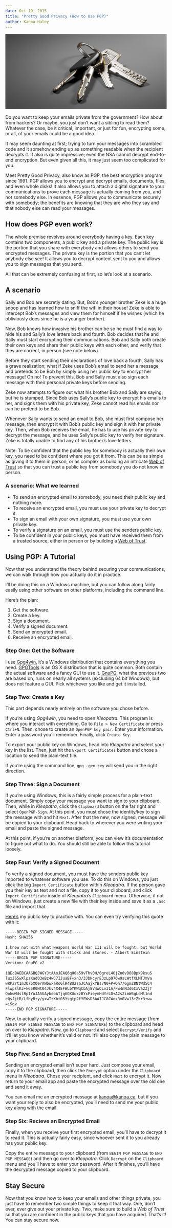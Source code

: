 ```yaml
---
date: Oct 19, 2015
title: "Pretty Good Privacy (How to Use PGP)"
author: Kanoa Haley
---
```


![Picture of keychain](banner_keys.png "Your keys may not actually look like this...")

Do you want to keep your emails private from the government? How about from hackers? Or maybe, you just don’t want a sibling to read them? Whatever the case, be it critical, important, or just for fun, encrypting some, or all, of your emails could be a good idea.

It may seem daunting at first; trying to turn your messages into scrambled code and it somehow ending up as something readable when the recipient decrypts it. It also is quite impressive; even the NSA cannot decrypt end-to-end encryption. But even given all this, it may just seem too complicated for you.

Meet Pretty Good Privacy, also know as PGP, the best encryption program since 1991. PGP allows you to encrypt and decrypt emails, documents, files, and even whole disks! It also allows you to attach a digital signature to your communications to prove each message is actually coming from you, and not somebody else. In essence, PGP allows you to communicate securely with somebody; the benefits are knowing that they are who they say and that nobody else can read your messages.

## How does PGP even work?

The whole premise revolves around everybody having a key. Each key contains two components, a public key and a private key. The public key is the portion that you share with everybody and allows others to send you encrypted messages. The private key is the portion that you can’t let anybody else see! It allows you to decrypt content sent to you and allows you to sign messages that you send.

All that can be extremely confusing at first, so let’s look at a scenario.

## A scenario

Sally and Bob are secretly dating. But, Bob’s younger brother Zeke is a huge snoop and has learned how to sniff the wifi in their house! Zeke is able to intercept Bob’s messages and view them for himself if he wishes (which he obliviously does since he is a younger brother).

Now, Bob knows how invasive his brother can be so he must find a way to hide his and Sally’s love letters back and fourth. Bob decides that he and Sally must start encrypting their communications. Bob and Sally both create their own keys and share their public keys with each other, and verify that they are correct, in person (see note below).

Before they start sending their declarations of love back a fourth, Sally has a grave realization; what if Zeke uses Bob’s email to send her a message and pretends to be Bob by simply using her public key to encrypt her message! Oh no! To prevent this, Bob and Sally must also sign each message with their personal private keys before sending.

Zeke now attempts to figure out what his brother Bob and Sally are saying, but he is stumped. Since Bob uses Sally’s public key to encrypt his emails to her, and signs them with his private key, Zeke cannot read his emails nor can he pretend to be Bob.

Whenever Sally wants to send an email to Bob, she must first compose her message, then encrypt it with Bob’s public key and sign it with her private key. Then, when Bob receives the email, he has to use his private key to decrypt the message, and he uses Sally’s public key to verify her signature. Zeke is totally unable to find any of his brother’s love letters.

Note: To be confident that the public key for somebody is actually their own key, you need to be confident where you got it from. This can be as simple as giving it to them in person, or as complex as building an intricate [Web of Trust](https://en.wikipedia.org/wiki/Web_of_trust) so that you can trust a public key from somebody you do not know in person.

### A scenario: What we learned

- To send an encrypted email to somebody, you need their public key and nothing more.
- To receive an encrypted email, you must use your private key to decrypt it.
- To sign an email with your own signature, you must use your own private key.
- To verify a signature on an email, you must use the senders public key.
- To be confident in your public keys, you must have received them from a trusted source, either in person or by building a [Web of Trust](https://en.wikipedia.org/wiki/Web_of_trust).

## Using PGP: A Tutorial

Now that you understand the theory behind securing your communications, we can walk through how you actually do it in practice.

I’ll be doing this on a Windows machine, but you can follow along fairly easily using other software on other platforms, including the command line.

Here’s the plan:

1. Get the software.
2. Create a key.
3. Sign a document.
4. Verify a signed document.
5. Send an encrypted email.
6. Receive an encrypted email.

### Step One: Get the Software

I use [Gpg4win](http://www.gpg4win.org/), it’s a Windows distribution that contains everything you need. [GPGTools](https://gpgtools.org/) is an OS X distribution that is quite common. Both contain the actual software and a fancy GUI to use it. [GnuPG](https://www.gnupg.org/), what the previous two are based on, runs on nearly all systems (excluding 64 bit Windows), but does not feature a GUI. Pick whichever you like and get it installed.

### Step Two: Create a Key

This part depends nearly entirely on the software you chose before.

If you’re using _Gpg4win_, you need to open _Kleopatra_. This program is where you interact with everything. Go to `File > New Certificate` or press `Ctrl+N`. Then, chose to create an `OpenPGP key pair`. Enter your information. Enter a password you’ll remember. Finally, click `Create Key`.

To export your public key on Windows, head into _Kleopatra_ and select your key in the list. Then, just hit the `Export Certificates` button and chose a location to send the plain-text file.

If you’re using the command line, `gpg –gen-key` will send you in the right direction.

### Step Three: Sign a Document

If you’re using Windows, this is a fairly simple process for a plain-text document. Simply copy your message you want to sign to your clipboard. Then, while in _Kleopatra_, click the `Clipboard` button on the far right and select `OpenPGP-Sign`. At this point, you must chose the identity/key to sign the message with and hit `Next`. After that the new, now signed, message will be copied to your clipboard. Head back to wherever you were writing your email and paste the signed message.

At this point, if you’re on another platform, you can view it’s documentation to figure out what to do. You should still be able to follow this tutorial loosely.

### Step Four: Verify a Signed Document

To verify a signed document, you must have the senders public key imported to whatever software you use. To do this on Windows, you just click the big `Import Certificate` button within _Kleopatra_. If the person gave you their key as text and not a file, copy it to your clipboard, and click `Import Certificate` inside of _Kleopatra’s_ `Clipboard` menu. Otherwise, if not on Windows, just create a new file with their key inside and save it as a `.asc` file and import that.

[Here’s](http://kanoa.ca/wp-content/uploads/KanoaHaley.asc) my public key to practice with. You can even try verifying this quote with it:

```
-----BEGIN PGP SIGNED MESSAGE-----
Hash: SHA256

I know not with what weapons World War III will be fought, but World War IV will be fought with sticks and stones. - Albert Einstein
-----BEGIN PGP SIGNATURE-----
Version: GnuPG v2

iQEcBAEBCAAGBQJWGYJtAAoJEAQ6qH0a59vThv0H/0greL4OjZn0vD68Bpk9ksuS
luxJS5wXlpzKadO3eBz4wJ7IJuaBF+xn3/3JbHcyrE3zLp976w9sLWtfXLMTJmVa
wRPZrt1m3Q75XOerAWbwxaRo6lR4BU2zaJCAajxYBs7N0+P+On7/Ggm28NtWd5C4
FlwpslKz+k65R0Ht04Jkv4X4EFWLbYKWqCbAj8V4wOLv31A/Fw4nN3d6CxVa2ZjT
QohwMdslRpIYuJA5UAybebATjq6OXUuxzBYxPieymHdYrLD+A2sZimW6gLcMl1nd
eQsJjtR/LfhyR+y/yxwTzXbt05Ysgtp2fYFWsD3AAIJC8CWoxRm0Vw13+Zkr3+w=
=iSgv
-----END PGP SIGNATURE-----
```

Now, to actually verify a signed message, copy the entire message (from `BEGIN PGP SIGNED MESSAGE` to `END PGP SIGNATURE`) to the clipboard and head on over to _Kleopatra_. Now, go to `Clipboard` and select `Decrypt/Verify` and it’ll let you know whether it’s valid or not. It’ll also copy the plain message to your clipboard.

### Step Five: Send an Encrypted Email

Sending an encrypted email isn’t super hard. Just compose your email, copy it to the clipboard, then click the `Encrypt` option under the `Clipboard` menu in _Kleopatra_. Chose your recipient, and click `Next` to encrypt it. Now return to your email app and paste the encrypted message over the old one and send it away.

You can email me an encrypted message at kanoa@kanoa.ca, but if you want your reply to also be encrypted, you’ll need to send me your public key along with the email.

### Step Six: Recieve an Encrypted Email

Finally, when you receive your first encrypted email, you’ll have to decrypt it to read it. This is actually fairly easy, since whoever sent it to you already has your public key.

Copy the entire message to your clipboard (from `BEGIN PGP MESSAGE` to `END PGP MESSAGE`) and then go over to _Kleopatra_. Click `Decrypt` on the `Clipboard` menu and you’ll have to enter your password. After it finishes, you’ll have the decrypted message copied to your clipboard.

## Stay Secure

Now that you know how to keep your emails and other things private, you just have to remember two simple things to keep it that way. One, don’t ever, ever give out your private key. Two, make sure to build a _Web of Trust_ so that you are confident in the public keys that you have acquired. That’s it! You can stay secure now.
